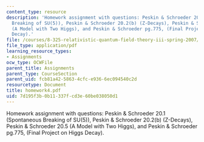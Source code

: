 ```yaml
---
content_type: resource
description: 'Homework assignment with questions: Peskin & Schroeder 20.1 (Spontaneous
  Breaking of SU(5)), Peskin & Schroeder 20.2(b) (Z-Decays), Peskin & Schroeder 20.5
  (A Model with Two Higgs), and Peskin & Schroeder pg.775, (Final Project on Higgs
  Decay).'
file: /courses/8-325-relativistic-quantum-field-theory-iii-spring-2007/7d195f3b0b11337fcd3e60be038050d1_homework4.pdf
file_type: application/pdf
learning_resource_types:
- Assignments
ocw_type: OCWFile
parent_title: Assignments
parent_type: CourseSection
parent_uid: fcb81a42-5863-4cfc-e936-6ec094540c2d
resourcetype: Document
title: homework4.pdf
uid: 7d195f3b-0b11-337f-cd3e-60be038050d1
---
```

Homework assignment with questions: Peskin & Schroeder 20.1 (Spontaneous Breaking of SU(5)), Peskin & Schroeder 20.2(b) (Z-Decays), Peskin & Schroeder 20.5 (A Model with Two Higgs), and Peskin & Schroeder pg.775, (Final Project on Higgs Decay).

